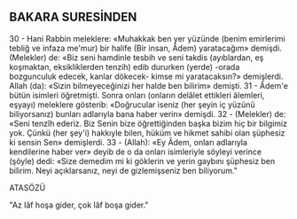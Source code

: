 ## BAKARA SURESİNDEN

30 - Hani Rabbin meleklere: «Mu­hakkak ben yer yüzünde (benim emirlerimi tebliğ ve infaza me'mur) bir halife (Bir insan, Âdem) yaratacağım» demişdi. (Melekler) de: «Biz seni hamdinle tesbih ve seni takdis (ayıblardan, eş koşmaktan, eksikliklerden tenzih) edib dururken (yerde) -orada bozgunculuk edecek, kanlar dökecek- kimse mi yaratacak­sın?» demişlerdi. Allah (da): «Sizin bilmeye­ceğinizi her halde ben bilirim» demişti. 31 - Âdem'e bütün isimleri öğretmişti. Sonra onları (onların delâlet ettikleri âlemleri, eşyayı) me­leklere gösterib: «Doğrucular iseniz (her şeyin iç yüzünü biliyorsanız) bunları adlarıyla bana haber verin» demişdi. 32 - (Melekler) de: «Seni tenzîh ederiz. Biz Senin bize öğret­tiğinden başka bizim hiç bir bilgimiz yok. Çün­kü (her şey'i) hakkıyle bilen, hüküm ve hik­met sahibi olan şüphesiz ki sensin Sen» de­mişlerdi. 33 - (Allah): «Ey Âdem, onları ad­larıyla kendilerine haber ver» deyib de o da onları isimleriyle söyleyi verince (şöyle) dedi: «Size demedim mi ki göklerin ve yerin gaybını şüphesiz ben bilirim. Neyi açıklarsanız, neyi de gizlemişseniz ben biliyorum."

ATASÖZÜ

"Az lâf hoşa gider, çok lâf boşa gider."

